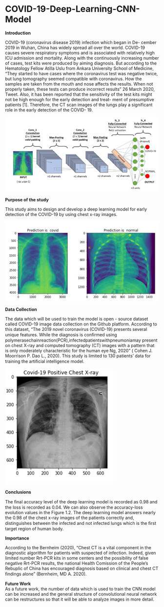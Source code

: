 # COVID-19-Deep-Learning-CNN-Model
**Introduction**

COVID-19 (coronavirus disease 2019) infection which began in De- cember 2019 in Wuhan, China has widely spread all over the world. 
COVID-19 causes severe respiratory symptoms and is associated with relatively high ICU admission and mortality. 
Along with the continuously increasing number of cases, test kits were produced by aiming diagnosis. But according to the Hematology Fellow Atilla Uslu from Ankara University 
School of Medicine, “They started to have cases where the coronavirus test was negative twice, but lung tomography seemed compatible with coronavirus. 
How the samples are taken from the mouth and nose affects the results. When not properly taken, these tests can produce incorrect results” 26 March 2020, Tweet.
Also, it has been reported that the sensitivity of the test kits might not be high enough for the early detection and treat- ment of presumptive patients [1]. 
Therefore, the CT scan images of the lungs play a significant role in the early detection of the COVID- 19.

![alt text](structure.png)

**Purpose of the study**<br>


This study aims to design and develop a deep learning model for early detection of the COVID-19 by using chest x-ray images.

![alt text](xray.png)

**Data Collection**<br>


The data which will be used to train the model is open - source dataset called COVID-19 image data collection on the Github platform. 
According to this dataset, “The 2019 novel coronavirus (COVID-19) presents several unique features.
While the diagnosis is conﬁrmed using polymerasechainreaction(PCR),infectedpatientswithpneumoniamay present on chest X-ray and computed 
tomography (CT) images with a pattern that is only moderately characteristic for the human eye Ng, 2020” ( Cohen J. Moorrison P. Dao L., 2020). 
This study is limited to 130 patients’ data for training the artiﬁcial intelligence model. 

![alt text](covid19.png)

**Conclusions**<br>


The ﬁnal accuracy level of the deep learning model is recorded as 0.98 and the loss is recorded as 0.04.
We can also observe the accuracy-loss evolution values in the Figure 1.2. The deep learning model answers nearly the 0.98 of the 
chest x-ray images of the patients correctly and, distinguishes between the infected and not infected lungs which is the ﬁrst target region of human body.

**Importance**<br>


According to the Bernheim (2020), “Chest CT is a vital component in the diagnostic algorithm for patients with suspected of infection. 
Indeed, given limited number Rrt-PCR kits in some centers and the possibility of false negative Rrt-PCR results,
the national Health Comission of the People’s Rebuplic of China has encouraged diagnosis based on clinical and chest CT ﬁndings alone” (Bernheim, MD A. 2020).

**Future Work**<br>
As a future work, the number of data which is used to train the CNN model can be increased and the general structure of convolutional neural 
network can be restructures so that it will be able to analyze images in more detail.

